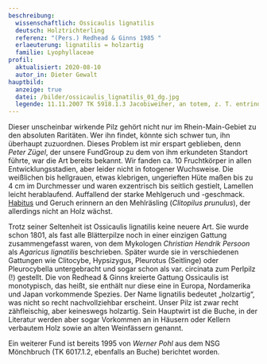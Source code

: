 ```yaml
---
beschreibung:
  wissenschaftlich: Ossicaulis lignatilis
  deutsch: Holztrichterling
  referenz: "(Pers.) Redhead & Ginns 1985 "
  erlaeuterung: lignatilis = holzartig
  familie: Lyophyllaceae
profil:
  aktualisiert: 2020-08-10
  autor_in: Dieter Gewalt
hauptbild:
  anzeige: true
  datei: /bilder/ossicaulis_lignatilis_01_dg.jpg
  legende: 11.11.2007 TK 5918.1.3 Jacobiweiher, an totem, z. T. entrindetem Buchenholz
---
```

Dieser unscheinbar wirkende Pilz gehört nicht nur im Rhein-Main-Gebiet zu den absoluten Raritäten. Wer ihn findet, könnte sich schwer tun, ihn überhaupt zuzuordnen. Dieses Problem ist mir erspart geblieben, denn *Peter Zügel*, der unsere FundGroup zu dem von ihm erkundeten Standort führte, war die Art bereits bekannt. Wir fanden ca. 10 Fruchtkörper in allen Entwicklungsstadien, aber leider nicht in fotogener Wuchsweise. Die weißlichen bis hellgrauen, etwas klebrigen, ungerieften Hüte maßen bis zu 4 cm im Durchmesser und waren exzentrisch bis seitlich gestielt, Lamellen leicht herablaufend. Auffallend der starke Mehlgeruch und -geschmack. [Habitus](Habitus "Glossar") und Geruch erinnern an den Mehlräsling (*Clitopilus prunulus*), der allerdings nicht an Holz wächst.

Trotz seiner Seltenheit ist Ossicaulis lignatilis keine neuere Art. Sie wurde schon 1801, als fast alle Blätterpilze noch in einer einzigen Gattung zusammengefasst waren, von dem Mykologen *Christian Hendrik Persoon* als *Agaricus lignatilis* beschrieben. Später wurde sie in verschiedenen Gattungen wie Clitocybe, Hypsizygus, Pleurotus (Seitlinge) oder Pleurocybella untergebracht und sogar schon als var. circinata zum Perlpilz (!) gestellt. Die von Redhead & Ginns kreierte Gattung Ossicaulis ist monotypisch, das heißt, sie enthält nur diese eine in Europa, Nordamerika und Japan vorkommende Spezies. Der Name lignatilis bedeutet „holzartig“, was nicht so recht nachvollziehbar erscheint. Unser Pilz ist zwar recht zähfleischig, aber keineswegs holzartig. Sein Hauptwirt ist die Buche, in der Literatur werden aber sogar Vorkommen an in Häusern oder Kellern verbautem Holz sowie an alten Weinfässern genannt.

Ein weiterer Fund ist bereits 1995 von *Werner Pohl* aus dem NSG Mönchbruch (TK 6017.1.2, ebenfalls an Buche) berichtet worden.